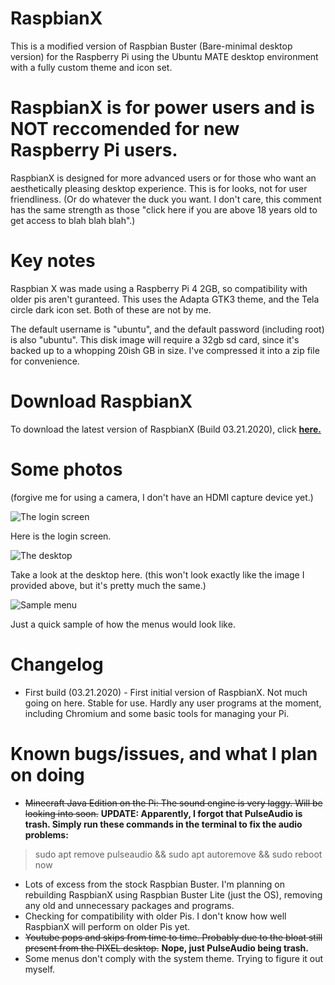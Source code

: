 # RaspbianX
This is a modified version of Raspbian Buster (Bare-minimal desktop version) for the Raspberry Pi using the Ubuntu MATE desktop environment with a fully custom theme and icon set.

# RaspbianX is for power users and is NOT reccomended for new Raspberry Pi users.
RaspbianX is designed for more advanced users or for those who want an aesthetically pleasing desktop experience. This is for looks, not for user friendliness. (Or do whatever the duck you want. I don't care, this comment has the same strength as those "click here if you are above 18 years old to get access to blah blah blah".)

# Key notes
Raspbian X was made using a Raspberry Pi 4 2GB, so compatibility with older pis aren't guranteed. This uses the Adapta GTK3 theme, and the Tela circle dark icon set. Both of these are not by me.

The default username is "ubuntu", and the default password (including root) is also "ubuntu". This disk image will require a 32gb sd card, since it's backed up to a whopping 20ish GB in size. I've compressed it into a zip file for convenience.

# Download RaspbianX
To download the latest version of RaspbianX (Build 03.21.2020), click __[here.](https://drive.google.com/open?id=1kZAg7IHVlzSBW4GabW1Rl2GH0T_QI0By)__

# Some photos
(forgive me for using a camera, I don't have an HDMI capture device yet.)

![The login screen](https://cdn.glitch.com/2d2fd699-1471-4a63-af1a-c7b7677c8b13%2F20200322_130525.jpg?v=1584898281167)

Here is the login screen.

![The desktop](https://cdn.glitch.com/2d2fd699-1471-4a63-af1a-c7b7677c8b13%2F20200322_130605.jpg?v=1584898390637)

Take a look at the desktop here. (this won't look exactly like the image I provided above, but it's pretty much the same.)

![Sample menu](https://cdn.glitch.com/2d2fd699-1471-4a63-af1a-c7b7677c8b13%2F20200322_130614.jpg?v=1584898256214)

Just a quick sample of how the menus would look like.

# Changelog
* First build (03.21.2020) -  First initial version of RaspbianX. Not much going on here. Stable for use. Hardly any user programs at the moment, including Chromium and some basic tools for managing your Pi.

# Known bugs/issues, and what I plan on doing
* ~~Minecraft Java Edition on the Pi: The sound engine is very laggy. Will be looking into soon.~~ __UPDATE: Apparently, I forgot that PulseAudio is trash. Simply run these commands in the terminal to fix the audio problems:__
> sudo apt remove pulseaudio && sudo apt autoremove && sudo reboot now

* Lots of excess from the stock Raspbian Buster. I'm planning on rebuilding RaspbianX using Raspbian Buster Lite (just the OS), removing any old and unnecessary packages and programs.
* Checking for compatibility with older Pis. I don't know how well RaspbianX will perform on older Pis yet. 
* ~~Youtube pops and skips from time to time. Probably due to the bloat still present from the PIXEL desktop.~~ __Nope, just PulseAudio being trash.__
* Some menus don't comply with the system theme. Trying to figure it out myself.
